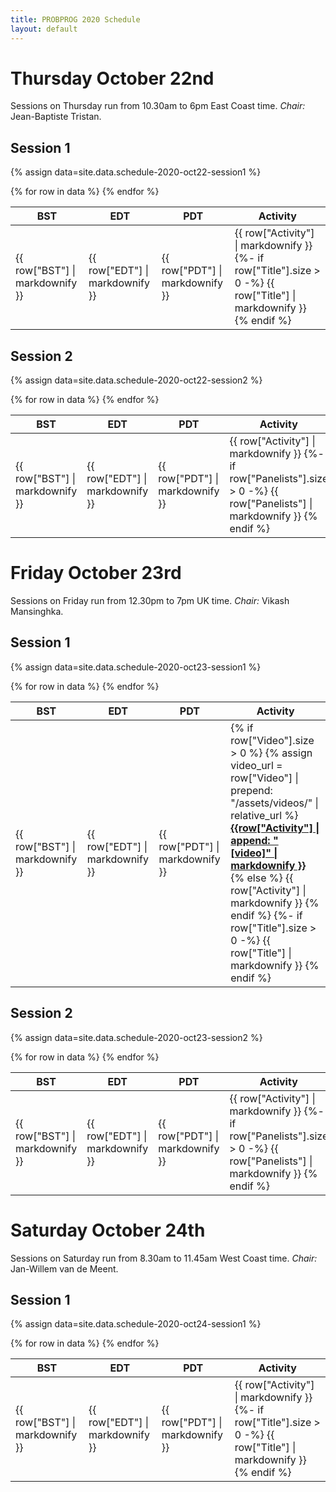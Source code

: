```yaml
---
title: PROBPROG 2020 Schedule
layout: default
---
```


# Thursday October 22nd

Sessions on Thursday run from 10.30am to 6pm East Coast time. *Chair:* Jean-Baptiste Tristan.

## Session 1

{% assign data=site.data.schedule-2020-oct22-session1 %}
<table class="schedule">
    <thead>
        <th class="time">BST</th>
        <th class="time">EDT</th>
        <th class="time">PDT</th>
        <th class="activity">Activity</th>
    </thead>
    <tbody>
    {% for row in data %}
    <tr>
        <td>
        {{ row["BST"] | markdownify }}
        </td>
        <td>
        {{ row["EDT"] | markdownify }}
        </td>
        <td>
        {{ row["PDT"] | markdownify }}
        </td>
        <td>
        {{ row["Activity"] | markdownify }}
        {%- if row["Title"].size > 0 -%}
            {{ row["Title"] | markdownify }}
        {% endif %}
        </td>
    </tr>
    {% endfor %}
    </tbody>
</table>

## Session 2

{% assign data=site.data.schedule-2020-oct22-session2 %}
<table class="schedule">
    <thead>
        <th class="time">BST</th>
        <th class="time">EDT</th>
        <th class="time">PDT</th>
        <th class="activity">Activity</th>
        <th></th>
    </thead>
    <tbody>
    {% for row in data %}
    <tr>
        <td>
        {{ row["BST"] | markdownify }}
        </td>
        <td>
        {{ row["EDT"] | markdownify }}
        </td>
        <td>
        {{ row["PDT"] | markdownify }}
        </td>
        <td>
        {{ row["Activity"] | markdownify }}
        {%- if row["Panelists"].size > 0 -%}
            {{ row["Panelists"] | markdownify }}
        {% endif %}
        </td>
        <td>
        </td>
    </tr>
    {% endfor %}
    </tbody>
</table>

# Friday October 23rd

Sessions on Friday run from 12.30pm to 7pm UK time. *Chair:* Vikash Mansinghka.

## Session 1

{% assign data=site.data.schedule-2020-oct23-session1 %}
<table class="schedule">
    <thead>
        <th class="time">BST</th>
        <th class="time">EDT</th>
        <th class="time">PDT</th>
        <th class="activity">Activity</th>
    </thead>
    <tbody>
    {% for row in data %}
    <tr>
        <td>
        {{ row["BST"] | markdownify }}
        </td>
        <td>
        {{ row["EDT"] | markdownify }}
        </td>
        <td>
        {{ row["PDT"] | markdownify }}
        </td>
        <td>
        {% if row["Video"].size > 0 %}
            {% assign video_url = row["Video"] | prepend: "/assets/videos/" | relative_url %}
            <b><a href="{{ video_url }}">{{row["Activity"] | append: " [video]" | markdownify }}</a></b>
        {% else %}
            {{ row["Activity"] | markdownify }}
        {% endif %}
        {%- if row["Title"].size > 0 -%}
            {{ row["Title"] | markdownify }}
        {% endif %}
        </td>
    </tr>
    {% endfor %}
    </tbody>
</table>

## Session 2

{% assign data=site.data.schedule-2020-oct23-session2 %}
<table class="schedule">
    <thead>
        <th class="time">BST</th>
        <th class="time">EDT</th>
        <th class="time">PDT</th>
        <th class="activity">Activity</th>
        <!-- <th>Authors</th> -->
    </thead>
    <tbody>
    {% for row in data %}
    <tr>
        <td>
        {{ row["BST"] | markdownify }}
        </td>
        <td>
        {{ row["EDT"] | markdownify }}
        </td>
        <td>
        {{ row["PDT"] | markdownify }}
        </td>
        <td>
        {{ row["Activity"] | markdownify }}
        {%- if row["Panelists"].size > 0 -%}
            {{ row["Panelists"] | markdownify }}
        {% endif %}
        </td>
    </tr>
    {% endfor %}
    </tbody>
</table>

# Saturday October 24th

Sessions on Saturday run from 8.30am to 11.45am West Coast time. *Chair:* Jan-Willem van de Meent.

## Session 1

{% assign data=site.data.schedule-2020-oct24-session1 %}
<table class="schedule">
    <thead>
        <th class="time">BST</th>
        <th class="time">EDT</th>
        <th class="time">PDT</th>
        <th class="activity">Activity</th>
    </thead>
    <tbody>
    {% for row in data %}
    <tr>
        <td>
        {{ row["BST"] | markdownify }}
        </td>
        <td>
        {{ row["EDT"] | markdownify }}
        </td>
        <td>
        {{ row["PDT"] | markdownify }}
        </td>
        <td>
        {{ row["Activity"] | markdownify }}
        {%- if row["Title"].size > 0 -%}
            {{ row["Title"] | markdownify }}
        {% endif %}
        </td>
    </tr>
    {% endfor %}
    </tbody>
</table>